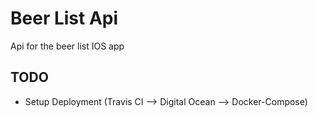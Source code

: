 # Beer List Api

Api for the beer list IOS app

<!--[![Code Health](https://landscape.io/github/alexandre/flask-rest-template/master/landscape.svg?style=flat)](https://landscape.io/github/alexandre/flask-rest-template/master) -->
<!--[![Build Status](https://travis-ci.org/alexandre/flask-rest-template.svg)](https://travis-ci.org/alexandre/flask-rest-template) -->
<!--[![Coverage Status](https://coveralls.io/repos/alexandre/flask-rest-template/badge.svg?branch=master)](https://coveralls.io/r/alexandre/flask-rest-template?branch=master)-->

## TODO

- Setup Deployment (Travis CI --> Digital Ocean --> Docker-Compose)
